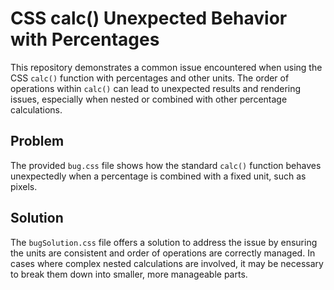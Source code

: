# CSS calc() Unexpected Behavior with Percentages

This repository demonstrates a common issue encountered when using the CSS `calc()` function with percentages and other units. The order of operations within `calc()` can lead to unexpected results and rendering issues, especially when nested or combined with other percentage calculations.

## Problem

The provided `bug.css` file shows how the standard `calc()` function behaves unexpectedly when a percentage is combined with a fixed unit, such as pixels.

## Solution

The `bugSolution.css` file offers a solution to address the issue by ensuring the units are consistent and order of operations are correctly managed.  In cases where complex nested calculations are involved, it may be necessary to break them down into smaller, more manageable parts.